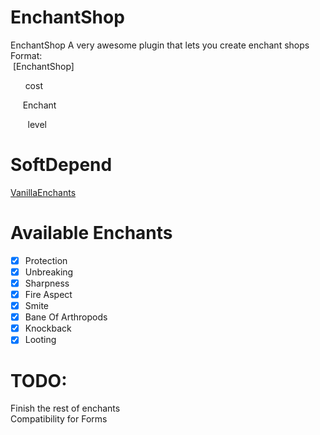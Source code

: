 # EnchantShop
EnchantShop 
A very awesome plugin that lets you create enchant shops 
Format:  
   [EnchantShop] 
   
         cost 
       
       Enchant 
      
          level

# SoftDepend
[VanillaEnchants](https://github.com/TheAz928/VanillaEnchantments/)

# Available Enchants
- [x] Protection
- [x] Unbreaking
- [x] Sharpness
- [x] Fire Aspect
- [x] Smite
- [x] Bane Of Arthropods
- [x] Knockback
- [x] Looting

# TODO:
Finish the rest of enchants
    
Compatibility for Forms
